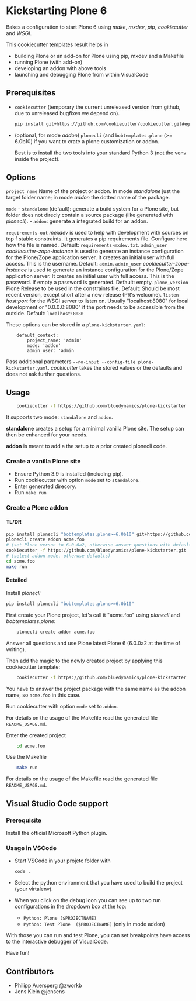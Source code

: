 # Kickstarting Plone 6

Bakes a configuration to start Plone 6 using *make*, *mxdev*, *pip*, *cookiecutter* and *WSGI*.

This cookiecutter templates result helps in

- building Plone or an add-on for Plone using pip, mxdev and a Makefile
- running Plone (with add-on)
- developing an addon with above tools
- launching and debugging Plone from within VisualCode

## Prerequisites

- `cookiecutter` (temporary the current unreleased version from github, due to unreleased bugfixes we depend on).

  ```bash
  pip install git+https://github.com/cookiecutter/cookiecutter.git#egg=cookiecutter
  ```

- (optional, for mode *addon*) `plonecli` (and `bobtemplates.plone` (>= 6.0b10) if you want to crate a plone customization or addon.

  Best is to install the two tools into your standard Python 3 (not the venv inside the project).

## Options

`project_name`
    Name of the project or addon.
    In mode *standalone* just the target folder name;
    in mode *addon* the dotted name of the package.

`mode`
    - `standalone` (default): generate a build system for a Plone site,
      but folder does not direcly contain a source package (like generated with *plonecli*).
    - `addon`: generate a integrated build for an addon.

`requirements-out`
    *mexdev* is used to help with development with sources on top f stable constraints.
    It generates a pip requirements file.
    Configure here how the file is named.
    Default: `requirements-mxdev.txt`.
`admin_user`
    *cookiecutter-zope-instance* is used to generate an instance configuration for the Plone/Zope application server.
    It creates an initial user with full access.
    This is the username.
    Default: `admin`.
`admin_user`
    *cookiecutter-zope-instance* is used to generate an instance configuration for the Plone/Zope application server.
    It creates an initial user with full access.
    This is the password.
    If empty a password is generated.
    Default: empty.
`plone_version`
    Plone Release to be used in the constraints file.
    Default: Should be most recent version, except short after a new release (PR's welcome).
`listen`
    *host:port* for the WSGI server to listen on.
    Usually "localhost:8080" for local development or "0.0.0.0:8080" if the port needs to be accessible from the outside.
    Default: `localhost:8080`

These options can be stored in a `plone-kickstarter.yaml`:

```YML
    default_context:
        project_name: 'admin'
        mode: 'addon'
        admin_user: 'admin
```

Pass additional parameters `--no-input --config-file plone-kickstarter.yaml`.
*cookicutter* takes the stored values or the defaults and does not ask further questions.

## Usage

```bash
    cookiecutter -f https://github.com/bluedynamics/plone-kickstarter
```

It supports two mode: ``standalone`` and ``addon``.

**standalone** creates a setup for a minimal vanilla Plone site.
The setup can then be enhanced for your needs.

**addon** is meant to add a the setup to a prior created plonecli code.

### Create a vanilla Plone site

- Ensure Python 3.9 is installed (including pip).
- Run cookiecutter with option `mode` set to ``standalone``.
- Enter generated direcory.
- Run ``make run``

### Create a Plone addon

#### TL/DR

```bash
pip install plonecli "bobtemplates.plone>=6.0b10" git+https://github.com/cookiecutter/cookiecutter.git#egg=cookiecutter
plonecli create addon acme.foo
# (set Plone verson to 6.0.0a2, otherwise answer questions with defaults)
cookiecutter -f https://github.com/bluedynamics/plone-kickstarter.git
# (select addon mode, otherwse defaults)
cd acme.foo
make run
```

#### Detailed

Install *plonecli*

```bash
pip install plonecli "bobtemplates.plone>=6.0b10"
```

First create your Plone project, let's call it "acme.foo" using *plonecli* and *bobtemplates.plone*:

```bash
    plonecli create addon acme.foo
```

Answer all questions and use Plone latest Plone 6 (6.0.0a2 at the time of writing).

Then add the magic to the newly created project by applying this cookiecutter template:

```bash
    cookiecutter -f https://github.com/bluedynamics/plone-kickstarter
```

You have to answer the project package with the same name as the addon name, so `acme.foo` in this case.

Run cookiecutter with option `mode` set to ``addon``.

For details on the usage of the Makefile read the generated file `README_USAGE.md`.

Enter the created project

```bash
    cd acme.foo
```

Use the Makefile

```bash
    make run
```

For details on the usage of the Makefile read the generated file `README_USAGE.md`.

## Visual Studio Code support

### Prerequisite

Install the official Microsoft Python plugin.

### Usage in VSCode

- Start VSCode in your projetc folder with

  ```bash
  code .
  ```

- Select the python environment that you have used to build the project (your virtalenv).

- When you click on the debug icon you can see up to two run configurations in the dropdown box at the top:

  - `Python: Plone ($PROJECTNAME)`
  - `Python: Test Plone  ($PROJECTNAME)` (only in mode addon)

With those you can run and test Plone, you can set breakpoints have access to the interactive debugger of VisualCode.

Have fun!

## Contributors

- Philipp Auersperg @zworkb
- Jens Klein @jensens
